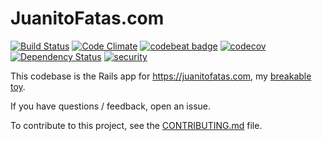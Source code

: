 # JuanitoFatas.com

[![Build Status](https://travis-ci.org/JuanitoFatas/JuanitoFatas.svg?branch=master)][travis]
[![Code Climate](https://codeclimate.com/github/JuanitoFatas/JuanitoFatas/badges/gpa.svg)][code-climate]
[![codebeat badge](https://codebeat.co/badges/888042b1-98bd-405e-95f0-61fa0be6ad45)][codebeat]
[![codecov](https://codecov.io/gh/JuanitoFatas/JuanitoFatas/branch/master/graph/badge.svg)][codecov]
[![Dependency Status](https://dependencyci.com/github/JuanitoFatas/JuanitoFatas/badge)][dependencyci]
[![security](https://hakiri.io/github/JuanitoFatas/JuanitoFatas/master.svg)][hakiri]

[travis]: https://travis-ci.org/JuanitoFatas/JuanitoFatas
[code-climate]: https://codeclimate.com/github/JuanitoFatas/JuanitoFatas
[codebeat]: https://codebeat.co/projects/github-com-juanitofatas-juanitofatas
[codecov]: https://codecov.io/gh/JuanitoFatas/JuanitoFatas
[dependencyci]: https://dependencyci.com/github/JuanitoFatas/JuanitoFatas
[hakiri]: https://hakiri.io/github/JuanitoFatas/JuanitoFatas/master


This codebase is the Rails app for https://juanitofatas.com, my [breakable toy][breakable-toy].

If you have questions / feedback, open an issue.

To contribute to this project, see the [CONTRIBUTING.md][] file.

[CONTRIBUTING.md]: CONTRIBUTING.md
[breakable-toy]: http://chimera.labs.oreilly.com/books/1234000001813/ch05.html#breakable_toys
